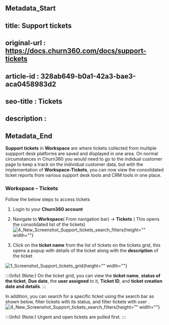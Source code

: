 ## Metadata_Start
## title: Support tickets
## original-url : https://docs.churn360.com/docs/support-tickets
## article-id : 328ab649-b0a1-42a3-bae3-aca0458983d2
## seo-title : Tickets
## description : 
## Metadata_End
**Support tickets** in **Workspace** are where tickets collected from multiple suppport desk platforms are saved and displayed in one area. On normal circumstances in Churn360 you would need to go to the indidual customer page to keep a track on the individual customer data, but with the implementation of **Workspace-Tickets**, you can now view the consolidated ticket reports from various support desk tools and CRM tools in one place.

### Workspace - Tickets 
Follow the below steps to access tickets

1. Login to your **Churn360 account** 
2. Navigate to **Workspace**( From navigation bar) → **Tickets** 
 ( This opens the consolidated list of the tickets)
![4_New_Screenshot_Support_tickets_search_filters](https://cdn.document360.io/b618a27d-7a6e-4dfb-84d1-30d3ef656644/Images/Documentation/4_New_Screenshot_Support_tickets_search_filters.png){height="" width=""}

3. Click on the **ticket name** from the list of tickets on the tickets grid, this opens a popup with details of the ticket along with the **description** of the ticket 
 

![1_Screenshot_Support_tickets_grid](https://cdn.document360.io/b618a27d-7a6e-4dfb-84d1-30d3ef656644/Images/Documentation/1_Screenshot_Support_tickets_grid.png){height="" width=""}

:::(Info) (Note:)
On the ticket grid, you can view the **ticket name**, **status of the ticket**, **Due date**, the **user assigned** to it, **Ticket ID**, and **ticket creation date and details**.
:::



In addition, you can search for a specific ticket using the search bar as shown below, filter tickets with its status, and filter tickets with user .
![4_New_Screenshot_Support_tickets_search_filters](https://cdn.document360.io/b618a27d-7a6e-4dfb-84d1-30d3ef656644/Images/Documentation/4_New_Screenshot_Support_tickets_search_filters.png){height="" width=""}


:::(Info) (Note:)
Urgent and open tickets are pulled first.
:::
				
		

				
				
				

		
				
				


